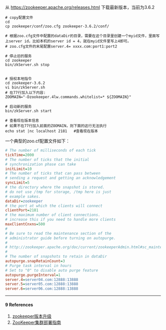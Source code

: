 

从 https://zookeeper.apache.org/releases.html 下载最新版本，当前为3.6.2



```shell
# copy配置文件
cd
cp zookeeper/conf/zoo.cfg zookeeper-3.6.2/conf/

# 根据zoo.cfg文件中配置的dataDir的目录，需要在这个目录里创建一个myid文件，里面写上server id，比如本机的server id = 4，就在myid文件里写上4即可。
# zoo.cfg文件的末尾配置server.4= xxxx.com:port1:port2

# 停止旧的服务
cd zookeeper
bin/zkServer.sh stop


# 授权本地指令
cd zookeeper-3.6.2 
vi bin/zkServer.sh
# 在77行加入以下内容:
ZOOMAIN="-Dzookeeper.4lw.commands.whitelist=* ${ZOOMAIN}"

# 启动新的服务
bin/zkServer.sh start

# 查看现在版本信息
# 如果不在77行加入前面的ZOOMAIN，则下面的这行无法执行
echo stat |nc localhost 2181   #查看现在版本

```



一个典型的zoo.cf配置文件如下：

```ini
# The number of milliseconds of each tick
tickTime=2000
# The number of ticks that the initial 
# synchronization phase can take
initLimit=10
# The number of ticks that can pass between 
# sending a request and getting an acknowledgement
syncLimit=5
# the directory where the snapshot is stored.
# do not use /tmp for storage, /tmp here is just 
# example sakes.
dataDir=zookeeper
# the port at which the clients will connect
clientPort=2181
# the maximum number of client connections.
# increase this if you need to handle more clients
maxClientCnxns=500
#
# Be sure to read the maintenance section of the 
# administrator guide before turning on autopurge.
#
# http://zookeeper.apache.org/doc/current/zookeeperAdmin.html#sc_maintenance
#
# The number of snapshots to retain in dataDir
autopurge.snapRetainCount=3
# Purge task interval in hours
# Set to "0" to disable auto purge feature
autopurge.purgeInterval=1
server.4=server04.com:12888:13888
server.5=server05.com:12888:13888
server.6=server06.com:12888:13888
```





----

#### 9 References

1. [zookeeper版本升级](https://blog.csdn.net/Linux_365/article/details/105637168)
2. [ZooKeeper集群部署指南](https://ken.io/note/zookeeper-cluster-deploy-guide)

